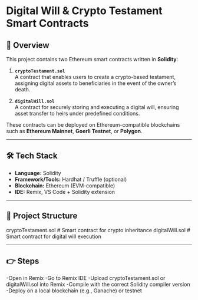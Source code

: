 # Digital Will & Crypto Testament Smart Contracts

## 📜 Overview
This project contains two Ethereum smart contracts written in **Solidity**:

1. **`cryptoTestament.sol`**  
   A contract that enables users to create a crypto-based testament, assigning digital assets to beneficiaries in the event of the owner’s death.

2. **`digitalWill.sol`**  
   A contract for securely storing and executing a digital will, ensuring asset transfer to heirs under predefined conditions.

These contracts can be deployed on Ethereum-compatible blockchains such as **Ethereum Mainnet**, **Goerli Testnet**, or **Polygon**.

---

## 🛠 Tech Stack
- **Language:** Solidity
- **Framework/Tools:** Hardhat / Truffle (optional)
- **Blockchain:** Ethereum (EVM-compatible)
- **IDE:** Remix, VS Code + Solidity extension

---

## 📂 Project Structure
cryptoTestament.sol # Smart contract for crypto inheritance
digitalWill.sol # Smart contract for digital will execution

---

## 👉 Steps 
-Open in Remix
-Go to Remix IDE
-Upload cryptoTestament.sol or digitalWill.sol into Remix
-Compile with the correct Solidity compiler version
-Deploy on a local blockchain (e.g., Ganache) or testnet
